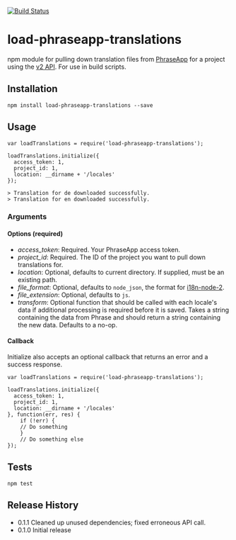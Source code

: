 [![Build Status](https://travis-ci.org/Skookum/load-phraseapp-translations.svg?branch=master)](https://travis-ci.org/Skookum/load-phraseapp-translations)

# load-phraseapp-translations
npm module for pulling down translation files from [PhraseApp](http://phraseapp.com/) for a project using the [v2 API](http://docs.phraseapp.com/api/v2/). For use in build scripts.

## Installation
```
npm install load-phraseapp-translations --save
```

## Usage

```
var loadTranslations = require('load-phraseapp-translations');

loadTranslations.initialize({
  access_token: 1,
  project_id: 1,
  location: __dirname + '/locales'
});

> Translation for de downloaded successfully.
> Translation for en downloaded successfully.
```

### Arguments
#### Options (required)
 * *access_token*: Required. Your PhraseApp access token.
 * *project_id*: Required. The ID of the project you want to pull down translations for.
 * *location*: Optional, defaults to current directory. If supplied, must be an existing path.
 * *file_format*: Optional, defaults to `node_json`, the format for [i18n-node-2](https://github.com/jeresig/i18n-node-2).
 * *file_extension*: Optional, defaults to `js`.
 * *transform*: Optional function that should be called with each locale's data if additional processing is required before it is saved. Takes a string containing the data from Phrase and should return a string containing the new data. Defaults to a no-op.

#### Callback
Initialize also accepts an optional callback that returns an error and a success response.

```
var loadTranslations = require('load-phraseapp-translations');

loadTranslations.initialize({
  access_token: 1,
  project_id: 1,
  location: __dirname + '/locales'
}, function(err, res) {
    if (!err) {
    // Do something
    }
    // Do something else
});
```

## Tests
```
npm test
```

## Release History
* 0.1.1 Cleaned up unused dependencies; fixed erroneous API call.
* 0.1.0 Initial release